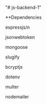"# js-backend-1" 

**Dependencies

  expressjs/n
  
  jsonwebtoken
  
  mongoose
  
  slugify
  
  bcryptjs
  
  dotenv
  
  multer
  
  nodemailer
  

